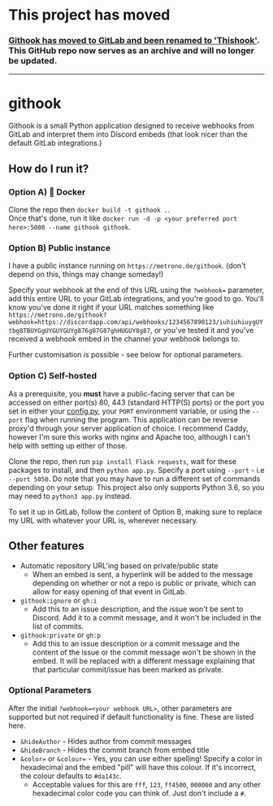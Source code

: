 # This project has moved
### [Githook has moved to GitLab and been renamed to 'Thishook'](https://gitlab.com/vixen-team/thishook). This GitHub repo now serves as an archive and will no longer be updated.

---

# githook
Githook is a small Python application designed to receive webhooks from GitLab and interpret them into Discord embeds (that look nicer than the default GitLab integrations.)

## How do I run it?
### Option A) :whale: Docker
Clone the repo then `docker build -t githook .`.    
Once that's done, run it like `docker run -d -p <your preferred port here>:5000 --name githook githook`.

### Option B) Public instance
I have a public instance running on `https://metrono.de/githook`. (don't depend on this, things may change someday!)

Specify your webhook at the end of this URL using the `?webhook=` parameter, add this entire URL to your GitLab integrations, and you're good to go. You'll know you've done it right if your URL matches something like `https://metrono.de/githook?webhook=https://discordapp.com/api/webhooks/1234567890123/iuhiuhiuygUYtbg8TBUYGgUYGUYGUYg876g87G87ghHUGUY8g87`, or you've tested it and you've received a webhook embed in the channel your webhook belongs to.

Further customisation *is* possible - see below for optional parameters.

### Option C) Self-hosted
As a prerequisite, you **must** have a public-facing server that can be accessed on either port(s) 80, 443 (standard HTTP(S) ports) or the port you set in either your [config.py](https://github.com/doddsy/githook/blob/master/configexample.py), your `PORT` environment variable, or using the `--port` flag when running the program. This application can be reverse proxy'd through your server application of choice. I recommend Caddy, however I'm sure this works with nginx and Apache too, although I can't help with setting up either of those.

Clone the repo, then run `pip install Flask requests`, wait for these packages to install, and then `python app.py`. Specify a port using `--port` - i.e `--port 5050`. Do note that you may have to run a different set of commands depending on your setup. This project also only supports Python 3.6, so you may need to `python3 app.py` instead.

To set it up in GitLab, follow the content of Option B, making sure to replace my URL with whatever your URL is, wherever necessary.

## Other features
- Automatic repository URL'ing based on private/public state
    - When an embed is sent, a hyperlink will be added to the message depending on whether or not a repo is public or private, which can allow for easy opening of that event in GitLab.
- `githook:ignore` or `gh:i`
    - Add this to an issue description, and the issue won't be sent to Discord. Add it to a commit message, and it won't be included in the list of commits.
- `githook:private` or `gh:p`
    - Add this to an issue description or a commit message and the content of the issue or the commit message won't be shown in the embed. It will be replaced with a different message explaining that that particular commit/issue has been marked as private.

### Optional Parameters
After the initial `?webhook=<your webhook URL>`, other parameters are supported but not required if default functionality is fine. These are listed here.

- `&hideAuthor` - Hides author from commit messages
- `&hideBranch` - Hides the commit branch from embed title
- `&color=` or `&colour=` - Yes, you can use either spelling! Specify a color in hexadecimal and the embed "pill" will have this colour. If it's incorrect, the colour defaults to `#da143c`.
    - Acceptable values for this are `fff`, `123`, `ff4500`, `000000` and any other hexadecimal color code you can think of. Just don't include a `#`.

